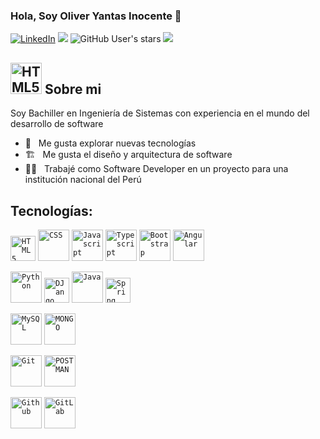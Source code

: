 ### Hola, Soy Oliver Yantas Inocente 👋

[![LinkedIn](https://img.shields.io/badge/linkedin-%230077B5.svg?style=normal&logo=linkedin&logoColor=white)](https://www.linkedin.com/in/olidevyi/)
![](https://img.shields.io/github/followers/olidevyi?label=follow&logo=github&style=flat-square)
![GitHub User's stars](https://img.shields.io/github/stars/olidevyi?label=%E2%AD%90GitHub%20stars&style=flat-square)
![](https://komarev.com/ghpvc/?username=olidevyi&style=flat-square&color=ff69b4)

## <img height="50" src="https://www.vectorlogo.zone/logos/github/github-icon.svg" alt="HTML5"/> Sobre mi

Soy Bachiller en Ingeniería de Sistemas con experiencia en el mundo del desarrollo de software

- 🤔 &nbsp; Me gusta explorar nuevas tecnologías
- 🏗️ &nbsp; Me gusta el diseño y arquitectura de software
- 🧑‍💼 &nbsp; Trabajé como Software Developer en un proyecto para una institución nacional del Perú

## Tecnologías:

<code><img height="40" src="https://www.vectorlogo.zone/logos/w3_html5/w3_html5-icon.svg" alt="HTML5"/></code>
<code><img height="50" src="https://www.vectorlogo.zone/logos/w3_css/w3_css-official.svg" alt="CSS"/></code>
<code><img height="50" src="https://upload.vectorlogo.zone/logos/javascript/images/239ec8a4-163e-4792-83b6-3f6d96911757.svg" alt="Javascript"/></code>
<code><img height="50" src="https://www.vectorlogo.zone/logos/typescriptlang/typescriptlang-icon.svg" alt="Typescript"/></code>
<code><img height="50" src="https://www.vectorlogo.zone/logos/getbootstrap/getbootstrap-icon.svg" alt="Bootstrap"/></code>
<code><img height="50" src="https://www.vectorlogo.zone/logos/angular/angular-icon.svg" alt="Angular"/></code>

<code><img height="50" src="https://www.vectorlogo.zone/logos/python/python-icon.svg" alt="Python"/></code>
<code><img height="40" src="https://www.vectorlogo.zone/logos/djangoproject/djangoproject-icon.svg" alt="DJango"/></code>
<code><img height="50" src="https://cdn.iconscout.com/icon/free/png-256/java-60-1174953.png" alt="Java"/></code>
<code><img height="40" src="https://raw.githubusercontent.com/bablubambal/All_logo_and_pictures/7c0ac2ceb9f9d24992ec393d11fa7337d2f92466/frameworks/spring.svg" alt="Spring"/></code>

<code><img height="50" src="https://www.vectorlogo.zone/logos/mysql/mysql-icon.svg" alt="MySQL"/></code>
<code><img height="50" src="https://davidrengifo.files.wordpress.com/2017/09/mongodb-logo.png" alt="MONGO"/></code>

<code><img height="50" src="https://www.vectorlogo.zone/logos/git-scm/git-scm-icon.svg" alt="Git"/></code>
<code><img height="50" src="https://cdn.iconscout.com/icon/free/png-256/postman-3521648-2945092.png" alt="POSTMAN"/></code>

<code><img height="50" src="https://raw.githubusercontent.com/bablubambal/All_logo_and_pictures/7c0ac2ceb9f9d24992ec393d11fa7337d2f92466/cloud/github.svg" alt="Github"/></code>
<code><img height="50" src="https://raw.githubusercontent.com/bablubambal/All_logo_and_pictures/7c0ac2ceb9f9d24992ec393d11fa7337d2f92466/cloud/gitlab.svg" alt="GitLab"/></code>
